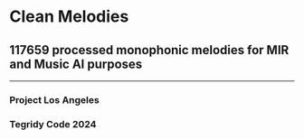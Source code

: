 # Clean Melodies
## 117659 processed monophonic melodies for MIR and Music AI purposes

***

### Project Los Angeles
### Tegridy Code 2024
